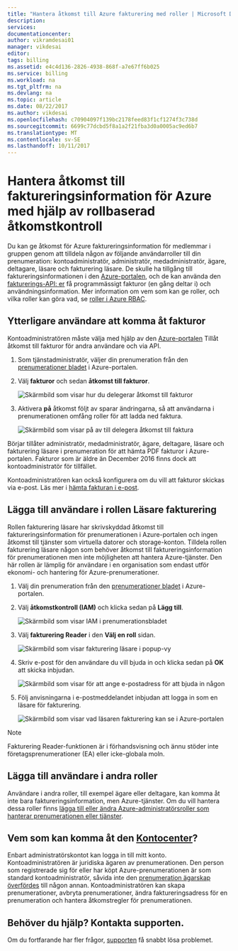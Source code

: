 ```yaml
---
title: "Hantera åtkomst till Azure fakturering med roller | Microsoft Docs"
description: 
services: 
documentationcenter: 
author: vikramdesai01
manager: vikdesai
editor: 
tags: billing
ms.assetid: e4c4d136-2826-4938-868f-a7e67ff6b025
ms.service: billing
ms.workload: na
ms.tgt_pltfrm: na
ms.devlang: na
ms.topic: article
ms.date: 08/22/2017
ms.author: vikdesai
ms.openlocfilehash: c70904097f139bc2178feed83f1cf1274f3c738d
ms.sourcegitcommit: 6699c77dcbd5f8a1a2f21fba3d0a0005ac9ed6b7
ms.translationtype: MT
ms.contentlocale: sv-SE
ms.lasthandoff: 10/11/2017
---
```

# <a name="manage-access-to-billing-information-for-azure-using-role-based-access-control"></a>Hantera åtkomst till faktureringsinformation för Azure med hjälp av rollbaserad åtkomstkontroll

Du kan ge åtkomst för Azure faktureringsinformation för medlemmar i gruppen genom att tilldela någon av följande användarroller till din prenumeration: kontoadministratör, administratör, medadministratör, ägare, deltagare, läsare och fakturering läsare. De skulle ha tillgång till faktureringsinformationen i den [Azure-portalen](https://portal.azure.com/), och de kan använda den [fakturerings-API: er](billing-usage-rate-card-overview.md) få programmässigt fakturor (en gång deltar i) och användningsinformation. Mer information om vem som kan ge roller, och vilka roller kan göra vad, se [roller i Azure RBAC](../active-directory/role-based-access-built-in-roles.md).

## <a name="opt-in"></a>Ytterligare användare att komma åt fakturor

Kontoadministratören måste välja med hjälp av den [Azure-portalen](https://portal.azure.com/) Tillåt åtkomst till fakturor för andra användare och via API.

1. Som tjänstadministratör, väljer din prenumeration från den [prenumerationer bladet](https://portal.azure.com/#blade/Microsoft_Azure_Billing/SubscriptionsBlade) i Azure-portalen.

1. Välj **fakturor** och sedan **åtkomst till fakturor**.

    ![Skärmbild som visar hur du delegerar åtkomst till fakturor](./media/billing-manage-access/AA-optin.png)

1. Aktivera **på** åtkomst följt av sparar ändringarna, så att användarna i prenumerationen omfång roller för att ladda ned faktura.

    ![Skärmbild som visar på av till delegera åtkomst till faktura](./media/billing-manage-access/AA-optinAllow.png)

Börjar tillåter administratör, medadministratör, ägare, deltagare, läsare och fakturering läsare i prenumeration för att hämta PDF fakturor i Azure-portalen. Fakturor som är äldre än December 2016 finns dock att kontoadministratör för tillfället.

Kontoadministratören kan också konfigurera om du vill att fakturor skickas via e-post. Läs mer i [hämta fakturan i e-post](billing-download-azure-invoice-daily-usage-date.md).

## <a name="adding-users-to-the-billing-reader-role"></a>Lägga till användare i rollen Läsare fakturering

Rollen fakturering läsare har skrivskyddad åtkomst till faktureringsinformation för prenumerationen i Azure-portalen och ingen åtkomst till tjänster som virtuella datorer och storage-konton. Tilldela rollen fakturering läsare någon som behöver åtkomst till faktureringsinformation för prenumerationen men inte möjligheten att hantera Azure-tjänster. Den här rollen är lämplig för användare i en organisation som endast utför ekonomi- och hantering för Azure-prenumerationer.

1. Välj din prenumeration från den [prenumerationer bladet](https://portal.azure.com/#blade/Microsoft_Azure_Billing/SubscriptionsBlade) i Azure-portalen.

1. Välj **åtkomstkontroll (IAM)** och klicka sedan på **Lägg till**.

    ![Skärmbild som visar IAM i prenumerationsbladet](./media/billing-manage-access/select-iam.PNG)

1. Välj **fakturering Reader** i den **Välj en roll** sidan.

    ![Skärmbild som visar fakturering läsare i popup-vy](./media/billing-manage-access/select-roles.PNG)

1. Skriv e-post för den användare du vill bjuda in och klicka sedan på **OK** att skicka inbjudan.

    ![Skärmbild som visar för att ange e-postadress för att bjuda in någon](./media/billing-manage-access/add-user.PNG)

1. Följ anvisningarna i e-postmeddelandet inbjudan att logga in som en läsare för fakturering.

    ![Skärmbild som visar vad läsaren fakturering kan se i Azure-portalen](./media/billing-manage-access/billing-reader-view.png)

> [!NOTE]
> Fakturering Reader-funktionen är i förhandsvisning och ännu stöder inte företagsprenumerationer (EA) eller icke-globala moln.

## <a name="adding-users-to-other-roles"></a>Lägga till användare i andra roller

Användare i andra roller, till exempel ägare eller deltagare, kan komma åt inte bara faktureringsinformation, men Azure-tjänster. Om du vill hantera dessa roller finns [lägga till eller ändra Azure-administratörsroller som hanterar prenumerationen eller tjänster](billing-add-change-azure-subscription-administrator.md).

## <a name="who-can-access-the-account-centerhttpsaccountwindowsazurecom"></a>Vem som kan komma åt den [Kontocenter](https://account.windowsazure.com)?

Enbart administratörskontot kan logga in till mitt konto. Kontoadministratören är juridiska ägaren av prenumerationen. Den person som registrerade sig för eller har köpt Azure-prenumerationen är som standard kontoadministratör, såvida inte den [prenumeration ägarskap överfördes](billing-subscription-transfer.md) till någon annan. Kontoadministratören kan skapa prenumerationer, avbryta prenumerationer, ändra faktureringsadress för en prenumeration och hantera åtkomstregler för prenumerationen.

## <a name="need-help-contact-support"></a>Behöver du hjälp? Kontakta supporten.

Om du fortfarande har fler frågor, [supporten](https://portal.azure.com/?#blade/Microsoft_Azure_Support/HelpAndSupportBlade) få snabbt lösa problemet.
